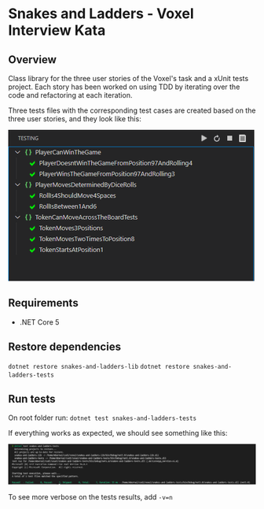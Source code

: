 # Snakes and Ladders - Voxel Interview Kata

## Overview 

Class library for the three user stories of the Voxel's task and a xUnit tests project. Each story has been worked on using TDD by iterating over the code and refactoring at each iteration.

Three tests files with the corresponding test cases are created based on the three user stories, and they look like this:

![Tests overview](./images/tests-expected.png)


## Requirements

- .NET Core 5

## Restore dependencies

`dotnet restore snakes-and-ladders-lib`
`dotnet restore snakes-and-ladders-tests`

## Run tests

On root folder run: `dotnet test snakes-and-ladders-tests`

If everything works as expected, we should see something like this: 

![Tests results](./images/tests-console-expected.png)

To see more verbose on the tests results, add `-v=n`


